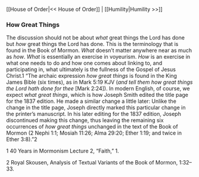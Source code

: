 [[House of Order|<< House of Order]]  |  [[Humility|Humility >>]]

### How Great Things
The discussion should not be about *what* great things the Lord has done but *how* great things the Lord has done. This is the terminology that is found in the Book of Mormon. *What* doesn’t matter anywhere near as much as *how*. *What* is essentially an exercise in voyeurism. *How* is an exercise in what one needs to do and how one comes about linking to, and participating in, what ultimately is the fullness of the Gospel of Jesus Christ.1 “The archaic expression *how great things* is found in the King James Bible (six times), as in Mark 5:19 KJV (*and tell them how great things the Lord hath done for thee* [Mark 2:24]). In modern English, of course, we expect *what great things*, which is how Joseph Smith edited the title page for the 1837 edition. He made a similar change a little later: Unlike the change in the title page, Joseph directly marked this particular change in the printer’s manuscript. In his later editing for the 1837 edition, Joseph discontinued making this change, thus leaving the remaining six occurrences of *how great things* unchanged in the text of the Book of Mormon (2 Nephi 1:1; Mosiah 11:26; Alma 29:20; Ether 1:19; and twice in Ether 3:8).”2



1 40 Years in Mormonism Lecture 2, “Faith,” 1.


2 Royal Skousen, Analysis of Textual Variants of the Book of Mormon, 1:32–33.